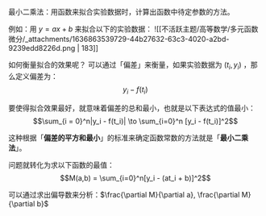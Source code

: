 最小二乘法：用函数来拟合实验数据时，计算出函数中待定参数的方法。

例如：用 $y = ax + b$  来拟合以下的实验数据：
![[不活跃主题/高等数学/多元函数微分/_attachments/1636863539729-44b27632-63c3-4020-a2bd-9239edd8226d.png | 183]]

如何衡量拟合的效果呢？
可以通过「偏差」来衡量，如果实验数据为 $(t_i, y_i)$ ，那么定义偏差为：
$$y_i-f(t_i)$$

要使得拟合效果最好，就意味着偏差的总和最小，也就是以下表达式的值最小：
$$\sum_{i = 0}^n|y_i - f(t_i)| \to  \sum_{i=0}^n [y_i - f(t_i)]^2$$

这种根据「**偏差的平方和最小**」的标准来确定函数常数的方法就是「**最小二乘法**」。

问题就转化为求以下函数的最值：
$$M(a,b) = \sum_{i=0}^n[y_i - (at_i + b)]^2$$

可以通过求出偏导数来分析：$\frac{\partial M}{\partial a}, \frac{\partial M}{\partial b}$ 
